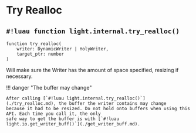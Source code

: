 # Try Realloc

## `#!luau function light.internal.try_realloc()`

```luau title='<!-- client --> <!-- server --> <!-- shared --> <!-- experimental --> <!-- sync -->'
function try_realloc(
    writer: DynamicWriter | HolyWriter,
    target_ptr: number
)
```

Will make sure the Writer has the amount of space specified, resizing if necessary.

!!! danger "The buffer may change"

    After calling [`#!luau light.internal.try_realloc()`](./try_realloc.md), the buffer the writer contains may change
    because it had to be resized. Do not hold onto buffers when using this API. Each time you call it, the only
    safe way to get the buffer is with [`#!luau light.io.get_writer_buff()`](./get_writer_buff.md).

